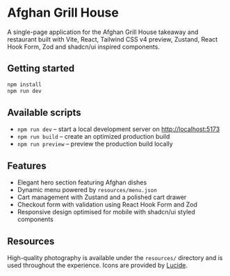 # Afghan Grill House

A single-page application for the Afghan Grill House takeaway and restaurant built with Vite, React, Tailwind CSS v4 preview, Zustand, React Hook Form, Zod and shadcn/ui inspired components.

## Getting started

```bash
npm install
npm run dev
```

## Available scripts

- `npm run dev` – start a local development server on [http://localhost:5173](http://localhost:5173)
- `npm run build` – create an optimized production build
- `npm run preview` – preview the production build locally

## Features

- Elegant hero section featuring Afghan dishes
- Dynamic menu powered by `resources/menu.json`
- Cart management with Zustand and a polished cart drawer
- Checkout form with validation using React Hook Form and Zod
- Responsive design optimised for mobile with shadcn/ui styled components

## Resources

High-quality photography is available under the `resources/` directory and is used throughout the experience. Icons are provided by [Lucide](https://lucide.dev/).
